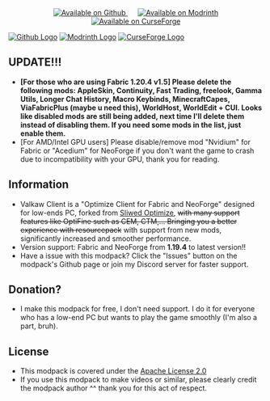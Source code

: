 
<div style="text-align: center;">
  <a href="https://github.com/Confiac1563/Valkaw-Client-Fabric_NeoForge" style="margin: 0 10px;">
    <img src="https://i.imgur.com/foMdMTA.jpeg" alt="Available on Github">
  </a>
  <a href="https://modrinth.com/modpack/valkaw-client" style="margin: 0 10px;">
    <img src="https://i.imgur.com/8Nv4p2p.jpeg" alt="Available on Modrinth">
  </a>
  <a href="https://www.curseforge.com/minecraft/modpacks/valkaw-client" style="margin: 0 10px;">
    <img src="https://i.imgur.com/OjPk3qU.jpeg" alt="Available on CurseForge">
  </a>
</div>






[![Github Logo](https://i.imgur.com/foMdMTA.jpeg 'Available on Github')](https://github.com/Confiac1563/Valkaw-Client-Fabric_NeoForge)
[![Modrinth Logo](https://i.imgur.com/8Nv4p2p.jpeg 'Available on Modrinth')](https://modrinth.com/modpack/valkaw-client)
[![CurseForge Logo](https://i.imgur.com/OjPk3qU.jpeg 'Available on CurseForge')](https://www.curseforge.com/minecraft/modpacks/valkaw-client)
## UPDATE!!!
- **[For those who are using Fabric 1.20.4 v1.5] Please delete the following mods: AppleSkin, Continuity, Fast Trading, freelook, Gamma Utils, Longer Chat History, Macro Keybinds, MinecraftCapes, ViaFabricPlus (maybe u need this), WorldHost, WorldEdit +  CUI. Looks like disabled mods are still being added, next time I'll delete them instead of disabling them. If you need some mods in the list, just enable them.**
- [For AMD/Intel GPU users] Please disable/remove mod "Nvidium" for Fabric or "Acedium" for NeoForge if you don't want the game to crash due to incompatibility with your GPU, thank you for reading.

## Information
- Valkaw Client is a "Optimize Client for Fabric and NeoForge" designed for low-ends PC, forked from [Sliwed Optimize](https://modrinth.com/modpack/sliwed-optimize), ~~with many support features like OptiFine such as CEM, CTM,... Bringing you a better experience with resourcepack~~ with support from new mods, significantly increased and smoother performance.
- Version support: Fabric and NeoForge from **1.19.4** to latest version!!
- Have a issue with this modpack? Click the "Issues" button on the modpack's Github page or join my Discord server for faster support.
## Donation?
- I make this modpack for free, I don't need support. I do it for everyone who has a low-end PC but wants to play the game smoothly (I'm also a part, bruh).





## License
- This modpack is covered under the [Apache License 2.0](https://www.apache.org/licenses/LICENSE-2.0.txt)
- If you use this modpack to make videos or similar, please clearly credit the modpack author ^^ thank you for this act of respect.
